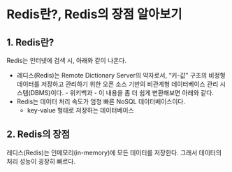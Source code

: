 # Redis란?, Redis의 장점 알아보기
## 1. Redis란?
Redis는 인터넷에 검색 시, 아래와 같이 나온다.
- 레디스(Redis)는 Remote Dictionary Server의 약자로서, “키-값” 구조의 비정형 데이터를 저장하고 관리하기 위한 오픈 소스 기반의 비관계형 데이터베이스 관리 시스템(DBMS)이다. - 위키백과 -
이 내용을 좀 더 쉽게 변환해보면 아래와 같다.
- Redis는 데이터 처리 속도가 엄청 빠른 NoSQL 데이터베이스이다.
	- key-value 형태로 저장하는 데이터베이스

## 2. Redis의 장점

레디스(Redis)는 인메모리(in-memory)에 모든 데이터를 저장한다. 그래서 데이터의 처리 성능이 굉장히 빠르다.